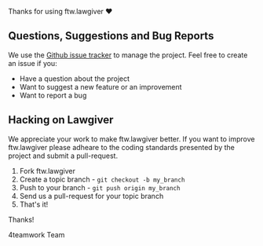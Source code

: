 Thanks for using ftw.lawgiver :heart:

## Questions, Suggestions and Bug Reports

We use the
[Github issue tracker](https://github.com/4teamwork/ftw.lawgiver/issues) to
manage the project. Feel free to create an issue if you:

* Have a question about the project
* Want to suggest a new feature or an improvement
* Want to report a bug

## Hacking on Lawgiver

We appreciate your work to make ftw.lawgiver better. If you want to improve
ftw.lawgiver please adheare to the coding standards presented by the project and
submit a pull-request.

1. Fork ftw.lawgiver
2. Create a topic branch - `git checkout -b my_branch`
3. Push to your branch - `git push origin my_branch`
4. Send us a pull-request for your topic branch
5. That's it!

Thanks!

4teamwork Team
